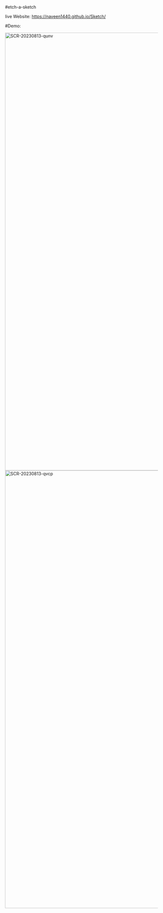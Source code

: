 #etch-a-sketch

live Website: https://naveen1440.github.io/Sketch/


#Demo:

<img width="1440" alt="SCR-20230813-qunv" src="https://github.com/mshreeram/etch-a-sketch/assets/113335908/ed5a9964-6427-4ab4-a245-ddd8014629eb">




<img width="1440" alt="SCR-20230813-qvcp" src="https://github.com/mshreeram/etch-a-sketch/assets/113335908/77b755b7-15e6-441f-b2ec-df2fad91e323">
